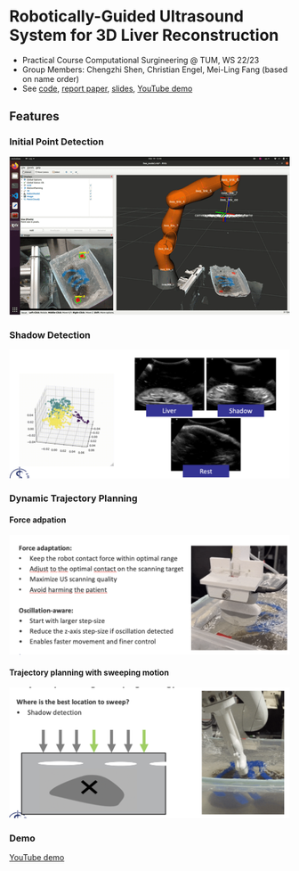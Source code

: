 # Robotically-Guided Ultrasound System for 3D Liver Reconstruction
- Practical Course Computational Surgineering @ TUM, WS 22/23
- Group Members: Chengzhi Shen, Christian Engel, Mei-Ling Fang (based on name order)
- See [code](robotic-us), [report paper](report.pdf), [slides](presentation.pdf), [YouTube demo](https://www.youtube.com/watch?v=aPelV1jQPiw&feature=youtu.be)
 
## Features
### Initial Point Detection
<img src="assets/point_detection.gif" alt="Image" width="800">


### Shadow Detection
<img src="assets/shadow.png" alt="Image" width="800">


### Dynamic Trajectory Planning
#### Force adpation
<img src="assets/force.png" alt="Image" width="800">

#### Trajectory planning with sweeping motion
<img src="assets/sweep.png" alt="Image" width="800">


### Demo
[YouTube demo](https://www.youtube.com/watch?v=aPelV1jQPiw&feature=youtu.be)
